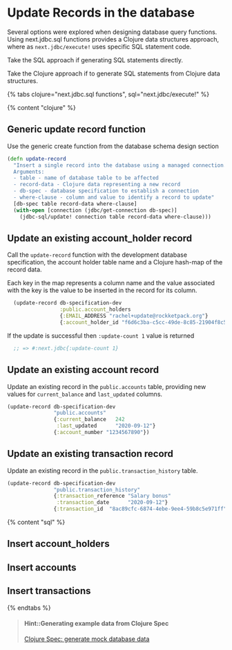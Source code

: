 # Update Records in the database
Several options were explored when designing database query functions.  Using next.jdbc.sql functions provides a Clojure data structures approach, where as `next.jdbc/execute!` uses specific SQL statement code.

Take the SQL approach if generating SQL statements directly.

Take the Clojure approach if to generate SQL statements from Clojure data structures.

{% tabs clojure="next.jdbc.sql functions", sql="next.jdbc/execute!"  %}

{% content "clojure" %}

## Generic update record function
Use the generic create function from the database schema design section

```clojure
(defn update-record
  "Insert a single record into the database using a managed connection.
  Arguments:
  - table - name of database table to be affected
  - record-data - Clojure data representing a new record
  - db-spec - database specification to establish a connection
  - where-clause - column and value to identify a record to update"
  [db-spec table record-data where-clause]
  (with-open [connection (jdbc/get-connection db-spec)]
    (jdbc-sql/update! connection table record-data where-clause)))

```


## Update an existing account_holder record
Call the `update-record` function with the development database specification, the account holder table name and a Clojure hash-map of the record data.

Each key in the map represents a column name and the value associated with the key is the value to be inserted in the record for its column.

```clojure
  (update-record db-specification-dev
                 :public.account_holders
                 {:EMAIL_ADDRESS "rachel+update@rockketpack.org"}
                 {:account_holder_id "f6d6c3ba-c5cc-49de-8c85-21904f8c5b4d"})
```

If the update is successful then `:update-count 1` value is returned

```clojure
  ;; => #:next.jdbc{:update-count 1}
```

## Update an existing account record
Update an existing record in the `public.accounts` table, providing new values for `current_balance` and `last_updated` columns.

```clojure
(update-record db-specification-dev
               "public.accounts"
               {:current_balance   242
                :last_updated      "2020-09-12"}
               {:account_number "1234567890"})
```

## Update an existing transaction record
Update an existing record in the `public.transaction_history` table.

```clojure
(update-record db-specification-dev
               "public.transaction_history"
               {:transaction_reference "Salary bonus"
                :transaction_date      "2020-09-12"}
               {:transaction_id  "8ac89cfc-6874-4ebe-9ee4-59b8c5e971ff"})
```


{% content "sql" %}


## Insert account_holders


## Insert accounts


## Insert transactions



{% endtabs %}


> #### Hint::Generating example data from Clojure Spec
> [Clojure Spec: generate mock database data](clojure-spec-generate-mock-data.md)
